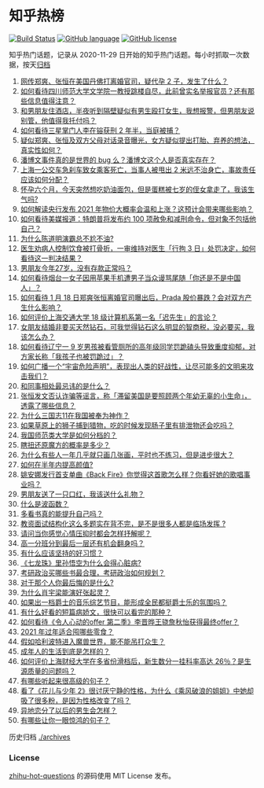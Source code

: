 # 知乎热榜
[![Build Status](https://github.com/ToWeLong/zhihu-hot-questions/workflows/CI/badge.svg)](https://github.com/ToWeLong/zhihu-hot-questions/actions)
[![GitHub language](https://img.shields.io/badge/language-golang-orange.svg)](https://golang.org/)
[![GitHub license](https://img.shields.io/github/license/ToWeLong/zhihu-hot-questions)](https://github.com/ToWeLong/zhihu-hot-questions/blob/main/LICENSE)

知乎热门话题，记录从 2020-11-29 日开始的知乎热门话题。每小时抓取一次数据，按天[归档](./archives)

<!-- BEGIN -->

1. [网传郑爽、张恒在美国丹佛打离婚官司，疑代孕 2 子，发生了什么？](https://www.zhihu.com/question/439965082)
1. [如何看待四川师范大学文学院一教授跳楼自尽，此前曾实名举报官员？还有那些信息值得注意？](https://www.zhihu.com/question/439961574)
1. [和男朋友住酒店，半夜听到隔壁疑似有男生殴打女生，我想报警，但男朋友说别管，他值得我托付吗？](https://www.zhihu.com/question/439101724)
1. [如何看待三星掌门人李在镕获刑 2 年半，当庭被捕？](https://www.zhihu.com/question/439947550)
1. [疑似郑爽、张恒及双方父母对话录音曝光，女方疑似提出打胎、弃养的想法，真实性如何？](https://www.zhihu.com/question/440000183)
1. [潘博文事件真的是世界的 bug 么？潘博文这个人是否真实存在？](https://www.zhihu.com/question/374963188)
1. [上海一公交车急刹车致女乘客死亡，当事人被甩出 2 米远不治身亡，事故责任应该如何分配？](https://www.zhihu.com/question/439951714)
1. [怀孕六个月，今天突然想吃奶油面包，但是蛋糕被七岁的侄女拿走了，我该生气吗?](https://www.zhihu.com/question/432611031)
1. [如何解读央行发布 2021 年物价大概率会温和上涨？这预计会带来哪些影响？](https://www.zhihu.com/question/439618372)
1. [如何看待美媒报道：特朗普将发布约 100 项赦免和减刑命令，但对象不包括他自己？](https://www.zhihu.com/question/439920227)
1. [为什么陈道明演霸总不尬不油?](https://www.zhihu.com/question/438228339)
1. [医生劝病人控制饮食被打骨折，一审维持对医生「行拘 3 日」处罚决定，如何看待这一判决结果？](https://www.zhihu.com/question/439532356)
1. [男朋友今年27岁，没有存款正常吗？](https://www.zhihu.com/question/435790837)
1. [如何看待烟台一女子因用苹果手机遭男子当众谩骂尾随「你还是不是中国人」？](https://www.zhihu.com/question/439942273)
1. [如何看待 1 月 18 日郑爽张恒离婚官司曝出后，Prada 股价暴跌？会对双方产生什么影响？](https://www.zhihu.com/question/439975838)
1. [如何评价上海交通大学 18 级计算机系第一名「迟先生」的言论？](https://www.zhihu.com/question/439622084)
1. [女朋友结婚非要买天然钻石，可我觉得钻石这么明显的智商税，没必要买，我该怎么办？](https://www.zhihu.com/question/422969084)
1. [如何看待辽宁一 9 岁男孩被看管厕所的高年级同学罚跪磕头导致重度抑郁，对方家长称「我孩子也被罚跪过」？](https://www.zhihu.com/question/439942694)
1. [如何广播一个“宇宙危险声明”，表现出人类的好战性，让尽可能多的文明来攻击我们？](https://www.zhihu.com/question/439377136)
1. [和同事相处最忌讳的是什么？](https://www.zhihu.com/question/294492493)
1. [张恒发文否认诈骗等谣言，称「滞留美国是要照顾两个年幼无辜的小生命」，透露了哪些信息？](https://www.zhihu.com/question/439947745)
1. [为什么三国志11在我国被奉为神作？](https://www.zhihu.com/question/65299573)
1. [如果草原上的狮子捕到猎物，吃的时候发现肠子里有排泄物还会吃吗？](https://www.zhihu.com/question/439653455)
1. [我国师范类大学是如何分档的？](https://www.zhihu.com/question/436193716)
1. [瞎扭还原魔方的概率是多少？](https://www.zhihu.com/question/418765533)
1. [为什么有些人一年几乎就只画几张画，平时也不练习，但是进步很大？](https://www.zhihu.com/question/422457449)
1. [如何在半年内提高颜值?](https://www.zhihu.com/question/302545858)
1. [姚安娜发行首支单曲《Back Fire》你觉得这首歌怎么样？你看好她的歌唱事业吗？](https://www.zhihu.com/question/439917608)
1. [男朋友送了一只口红，我该送什么礼物？](https://www.zhihu.com/question/304702389)
1. [什么是波函数？](https://www.zhihu.com/question/439819321)
1. [多看书真的能提升自己吗？](https://www.zhihu.com/question/428026862)
1. [教资面试结构化这么多题实在背不完，是不是很多人都是临场发挥 ?](https://www.zhihu.com/question/361120920)
1. [请问当你感觉心情压抑时都会怎样抒解呢？](https://www.zhihu.com/question/438507363)
1. [高一分班分到最后一层还有机会翻身吗？](https://www.zhihu.com/question/438206945)
1. [有什么应该坚持的好习惯？](https://www.zhihu.com/question/429930478)
1. [《七龙珠》里孙悟空为什么会得心脏病?](https://www.zhihu.com/question/436046087)
1. [考研政治买哪些书最合理，考研政治如何规划？](https://www.zhihu.com/question/312203327)
1. [对于那个人你最后悔的是什么?](https://www.zhihu.com/question/436692369)
1. [为什么肖宇梁能演好张起灵？](https://www.zhihu.com/question/436519195)
1. [如果出一档爵士的音乐综艺节目，能形成全民都挺爵士乐的氛围吗？](https://www.zhihu.com/question/439836751)
1. [有什么好看的短篇病娇文，很快可以看完的那种？](https://www.zhihu.com/question/377396916)
1. [如何看待《令人心动的offer 第二季》李晋晔王骁詹秋怡获得最终offer？](https://www.zhihu.com/question/438363430)
1. [2021 年过年适合囤哪些零食？](https://www.zhihu.com/question/438311680)
1. [假如哈利波特进入魔兽世界，能不能吊打众生？](https://www.zhihu.com/question/265287138)
1. [成年人的生活到底是怎样的？](https://www.zhihu.com/question/309265897)
1. [如何评价上海财经大学在多省份滑档后，新生数分一挂科率高达 26％？是生源质量的问题吗？](https://www.zhihu.com/question/438986121)
1. [有哪些听起来很高级的句子？](https://www.zhihu.com/question/371328870)
1. [看了《花儿与少年 2》很讨厌宁静的性格，为什么《乘风破浪的姐姐》中她却吸了很多粉，是因为性格改变了吗？](https://www.zhihu.com/question/404227551)
1. [异地恋分了以后的男生会怎样？](https://www.zhihu.com/question/432008456)
1. [有哪些让你一眼惊鸿的句子？](https://www.zhihu.com/question/368735179)

<!-- END -->

历史归档 [./archives](./archives)


### License
[zhihu-hot-questions](https://github.com/towelong/zhihu-hot-questions) 的源码使用 MIT License 发布。